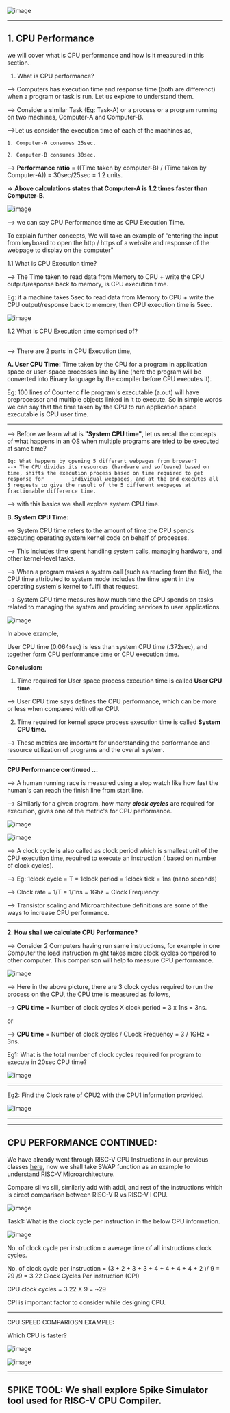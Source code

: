 ![image](https://github.com/pavankumarka/RISCV-Hardware_Design_Program_by_VSD/assets/22821014/8800ddd9-6838-4f66-8822-8ba3100beac3)

-------------------------------------------------------------------------------------------------------------------------------------

**1. CPU Performance**
-------------------------

we will cover what is CPU performance and how is it measured in this section.

1. What is CPU performance?

--> Computers has execution time and response time (both are differenct) when a program or task is run. Let us explore to understand them.

--> Consider a similar Task (Eg: Task-A) or a process  or a program running on two machines, Computer-A and Computer-B. 

-->Let us consider the execution time of each of the machines as,

    1. Computer-A consumes 25sec.

    2. Computer-B consumes 30sec. 

--> **Performance ratio** = ((Time taken by computer-B) / (Time taken by Computer-A)) = 30sec/25sec = 1.2 units.

=> **Above calculations states that Computer-A is 1.2 times faster than Computer-B.**

![image](https://github.com/pavankumarka/RISCV-Hardware_Design_Program_by_VSD/assets/22821014/d7eeb479-b659-4bf8-8d7f-ec1021201ee0)

--> we can say CPU Performance time as CPU Execution Time.

To explain further concepts, We will take an example of "entering the input from keyboard to open the http / https of a website and response of the webpage to display on the computer"

1.1 What is CPU Execution time?

--> The Time taken to read data from Memory to CPU + write the CPU output/response back to memory, is CPU execution time.

Eg: if a machine takes 5sec to read data from Memory to CPU + write the CPU output/response back to memory, then CPU execution time is 5sec.

![image](https://github.com/pavankumarka/RISCV-Hardware_Design_Program_by_VSD/assets/22821014/14ed71a4-c845-4b80-bcc1-b851e7839007)


1.2 What is CPU Execution time comprised of? 

---------------------------------------------

--> There are 2 parts in CPU Execution time,

**A. User CPU Time:** Time taken by the CPU for a program in application space or user-space processes line by line (here the program will be converted into Binary language by the compiler before CPU executes it). 

Eg: 100 lines of Counter.c file program's executable (a.out) will have preprocessor and multiple objects linked in it to execute.
So in simple words we can say that the time taken by the CPU to run application space executable is CPU user time.

-------------------------------------------------------------------------------------------------------------------------------------------------

--> Before we learn what is **"System CPU time"**, let us recall the concepts of what happens in an OS when multiple programs are tried to be executed at same time?

    Eg: What happens by opening 5 different webpages from browser?
    --> The CPU divides its resources (hardware and software) based on time, shifts the execution process based on time required to get response for         individual webpages, and at the end executes all 5 requests to give the result of the 5 different webpages at fractionable difference time.

--> with this basics we shall explore system CPU time.

**B. System CPU Time:** 

-->  System CPU time refers to the amount of time the CPU spends executing operating system kernel code on behalf of processes.

-->  This includes time spent handling system calls, managing hardware, and other kernel-level tasks.

-->  When a program makes a system call (such as reading from the file), the CPU time attributed to system mode includes the time spent in the operating system's kernel to fulfil that request.

--> System CPU time measures how much time the CPU spends on tasks related to managing the system and providing services to user applications.


![image](https://github.com/pavankumarka/RISCV-Hardware_Design_Program_by_VSD/assets/22821014/a45c0465-5bbf-4beb-a49d-ae663ea06afe)

In above example, 

User CPU time (0.064sec) is less than system CPU time (.372sec), and together form CPU performance time or CPU execution time.

**Conclusion:**

1. Time required for User space process execution time is called **User CPU time.**

--> User CPU time says defines the CPU performance, which can be more or less when compared with other CPU.   

2. Time required for kernel space process execution time is called **System CPU time.**

--> These metrics are important for understanding the performance and resource utilization of programs and the overall system.

---------------------------------------------------------------------------------------------------------------------------------------

**CPU Performance continued ...**

--> A human running race is measured using a stop watch like how fast the human's can reach the finish line from start line.

--> Similarly for a given program, how many **_clock cycles_** are required for execution, gives one of the metric's for CPU performance. 

![image](https://github.com/pavankumarka/RISCV-Hardware_Design_Program_by_VSD/assets/22821014/102c055e-e0ac-48f5-b47e-b32e50068c73)

![image](https://github.com/pavankumarka/RISCV-Hardware_Design_Program_by_VSD/assets/22821014/66101449-49bd-4353-b7ee-2a14c1a34253)

--> A clock cycle is also called as clock period which is smallest unit of the CPU execution time, required to execute an instruction ( based on number of clock cycles).

--> Eg: 1clock cycle = T = 1clock period = 1clock tick = 1ns (nano seconds)

--> Clock rate = 1/T = 1/1ns = 1Ghz = Clock Frequency.

--> Transistor scaling and Microarchitecture definitions are some of the ways to increase CPU performance.

-------------------------------------------------------------------------------------------------------------------------------------

**2. How shall we calculate CPU Performance?**

--> Consider 2 Computers having run same instructions, for example in one Computer the load instruction might takes more clock cycles compared to other computer. This comparison will help to measure CPU performance.

![image](https://github.com/pavankumarka/RISCV-Hardware_Design_Program_by_VSD/assets/22821014/0a36e0dc-a5c2-4288-ae01-34be8fc04cda)

--> Here in the above picture, there are 3 clock cycles required to run the process on the CPU, the CPU tme is measured as follows,

--> **CPU time** = Number of clock cycles X clock period = 3 x 1ns = 3ns.

or

--> **CPU time** = Number of clock cycles / CLock Frequency = 3 / 1GHz = 3ns.

Eg1: What is the total number of clock cycles required for program to execute in 20sec CPU time?

![image](https://github.com/pavankumarka/RISCV-Hardware_Design_Program_by_VSD/assets/22821014/ebd29935-8b84-4ca8-8fe3-4e1c6f6b8030)

-------------------------------------------------------------------------------------------------------------------------------------
Eg2: Find the Clock rate of CPU2 with the CPU1 information provided.

![image](https://github.com/pavankumarka/RISCV-Hardware_Design_Program_by_VSD/assets/22821014/d4283e63-f66c-4f0c-b186-74e5328b378a)

-------------------------------------------------------------------------------------------------------------------------------------
-------------------------------------------------------------------------------------------------------------------------------------
CPU PERFORMANCE CONTINUED:
-------------------------------------------------------------------------------------------------------------------------------------

We have already went through RISC-V CPU Instructions in our previous classes [here](https://github.com/pavankumarka/RISCV-Hardware_Design_Program_by_VSD/blob/main/week2/RvDay2_Labwork/README.md), now we shall take SWAP function as an example to
understand RISC-V Microarchitecture.

Compare sll vs slli, similarly add with addi, and rest of the instructions which is cirect comparison between RISC-V R vs RISC-V I CPU.

![image](https://github.com/pavankumarka/RISCV-Hardware_Design_Program_by_VSD/assets/22821014/6beb3340-d9ab-493a-adea-fcb716ad2004)

Task1: What is the clock cycle per instruction in the below CPU information.

![image](https://github.com/pavankumarka/RISCV-Hardware_Design_Program_by_VSD/assets/22821014/04d02d8d-6d9d-4796-b01c-11dd7e402840)

No. of clock cycle per instruction = average time of all instructions clock cycles.

No. of clock cycle per instruction = (3 + 2 + 3 + 3 + 4 + 4 + 4 + 4 + 2 )/ 9  =  29 /9  = 3.22 Clock Cycles Per instruction (CPI)

CPU clock cycles = 3.22 X 9  = ~29

CPI is important factor to consider while designing CPU.

--------------------------------------------------------------------------------------------------------------------------------------------
CPU SPEED COMPARIOSN EXAMPLE:

Which CPU is faster?

![image](https://github.com/pavankumarka/RISCV-Hardware_Design_Program_by_VSD/assets/22821014/94774515-a8d6-425c-9093-1196d215ef8d)

![image](https://github.com/pavankumarka/RISCV-Hardware_Design_Program_by_VSD/assets/22821014/05b8a241-5b3f-4006-9c7c-386de22a411a)




-------------------------------------------------------------------------------------------------------------------------------------
SPIKE TOOL:
We shall explore Spike Simulator tool used for RISC-V CPU Compiler.
-------------------------------------------------------------------------------------------------------------------------------------


